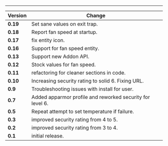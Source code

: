 ---

| Version  | Change|
| -------- | ------ |
| **0.19** | Set sane values on exit trap.|
| **0.18** | Report fan speed at startup.|
| **0.17** | fix entity icon.|
| **0.16** | Support for fan speed entity.|
| **0.13** | Support new Addon API.|
| **0.12** | Stock values for fan speed.|
| **0.11** | refactoring for cleaner sections in code.|
| **0.10** | Increasing security rating to solid 6. Fixing URL.|
| **0.9**  | Troubleshooting issues with install for user.|
| **0.7**  | Added apparmor profile and reworked security for level 6. |
| **0.5**  | Repeat attempt to set temperature if failure.|
| **0.3**  | improved security rating from 4 to 5.|
| **0.2**  | improved security rating from 3 to 4.|
| **0.1**  | initial release.|
